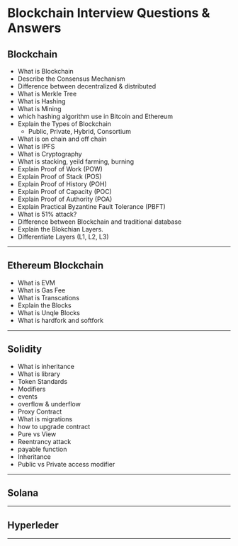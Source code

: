 # Blockchain Interview Questions & Answers

## Blockchain

- What is Blockchain
- Describe the Consensus Mechanism
- Difference between decentralized & distributed
- What is Merkle Tree
- What is Hashing
- What is Mining
- which hashing algorithm use in Bitcoin and Ethereum
- Explain the Types of Blockchain
  - Public, Private, Hybrid, Consortium
- What is on chain and off chain
- What is IPFS
- What is Cryptography
- What is stacking, yeild farming, burning
- Explain Proof of Work (POW)
- Explain Proof of Stack (POS)
- Explain Proof of History (POH)
- Explain Proof of Capacity (POC)
- Explain Proof of Authority (POA)
- Explain Practical Byzantine Fault Tolerance (PBFT)
- What is 51% attack?
- Difference between Blockchain and traditional database
- Explain the Blokchian Layers.
- Differentiate Layers (L1, L2, L3)

<hr>

## Ethereum Blockchain

- What is EVM
- What is Gas Fee
- What is Transcations
- Explain the Blocks
- What is Unqle Blocks
- What is hardfork and softfork

<hr>

## Solidity

- What is inheritance
- What is library
- Token Standards
- Modifiers
- events
- overflow & underflow
- Proxy Contract
- What is migrations
- how to upgrade contract
- Pure vs View
- Reentrancy attack
- payable function
- Inheritance
- Public vs Private access modifier

<hr>

## Solana

<hr>

## Hyperleder

<hr>
